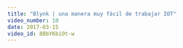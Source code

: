 ```yaml
---
title: "Blynk | una manera muy fácil de trabajar IOT"
video_number: 10
date: 2017-03-15
video_id: 8BbYKbiOt-w
---
```


